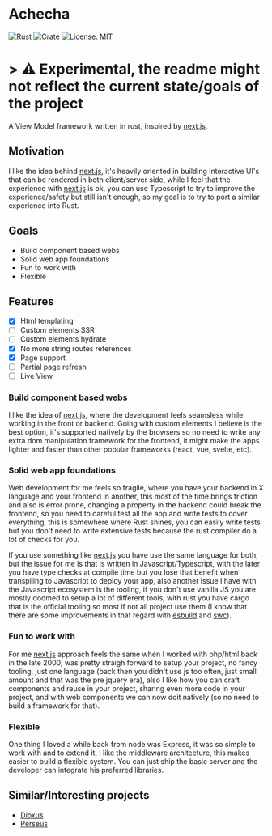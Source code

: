# Achecha

[![Rust](https://github.com/ahecha-co/ahecha/actions/workflows/general.yml/badge.svg)](https://github.com/ahecha-co/ahecha/actions/workflows/general.yml)
[![Crate](https://img.shields.io/crates/v/ahecha.svg?color=brightgreen&style=flat-square)](https://crates.io/crates/ahecha)
[![License: MIT](https://img.shields.io/badge/License-MIT-yellow.svg)](https://opensource.org/licenses/MIT)

# > ⚠️ Experimental, the readme might not reflect the current state/goals of the project

A View Model framework written in rust, inspired by [next.js](https://nextjs.org).

## Motivation

I like the idea behind [next.js](https://nextjs.org), it's heavily oriented in building interactive
UI's that can be rendered in both client/server side, while I feel that the experience with
[next.js](https://nextjs.org) is ok, you can use Typescript to try to improve the experience/safety
but still isn't enough, so my goal is to try to port a similar experience into Rust.

## Goals

- Build component based webs
- Solid web app foundations
- Fun to work with
- Flexible

## Features

- [x] Html templating
- [ ] Custom elements SSR
- [ ] Custom elements hydrate
- [x] No more string routes references
- [x] Page support
- [ ] Partial page refresh
- [ ] Live View

### Build component based webs

I like the idea of [next.js](https://nextjs.org), where the development feels seamsless while working
in the front or backend. Going with custom elements I believe is the best option, it's supported
natively by the browsers so no need to write any extra dom manipulation framework for the frontend,
it might make the apps lighter and faster than other popular frameworks (react, vue, svelte, etc).

### Solid web app foundations

Web development for me feels so fragile, where you have your backend in X language and your frontend
in another, this most of the time brings friction and also is error prone, changing a property in
the backend could break the frontend, so you need to careful test all the app and write tests to
cover everything, this is somewhere where Rust shines, you can easily write tests but you don't need
to write extensive tests because the rust compiler do a lot of checks for you.

If you use something like [next.js](https://nextjs.org) you have use the same language for both, but the issue
for me is that is written in Javascript/Typescript, with the later you have type checks at compile
time but you lose that benefit when transpiling to Javascript to deploy your app, also another issue
I have with the Javascript ecosystem is the tooling, if you don't use vanilla JS you are mostly
doomed to setup a lot of different tools, with rust you have cargo that is the official tooling so
most if not  all project use them (I know that there are some improvements in that regard with
[esbuild](https://esbuild.github.io) and [swc](https://swc.rs)).

### Fun to work with

For me [next.js](https://nextjs.org) approach feels the same when I worked with php/html back in the
late 2000, was pretty straigh forward to setup your project, no fancy tooling, just one language
(back then you didn't use js too often, just small amount and that was the pre jquery era), also I
like how you can craft components and reuse in your project, sharing even more code in your project,
and with web components we can now doit natively (so no need to build a framework for that).

### Flexible

One thing I loved a while back from node was Express, it was so simple to work with and to extend it,
I like the middleware architecture, this makes easier to build a flexible system. You can just ship
the basic server and the developer can integrate his preferred libraries.

## Similar/Interesting projects

- [Dioxus](http://dioxuslabs.com)
- [Perseus](https://github.com/arctic-hen7/perseus)
